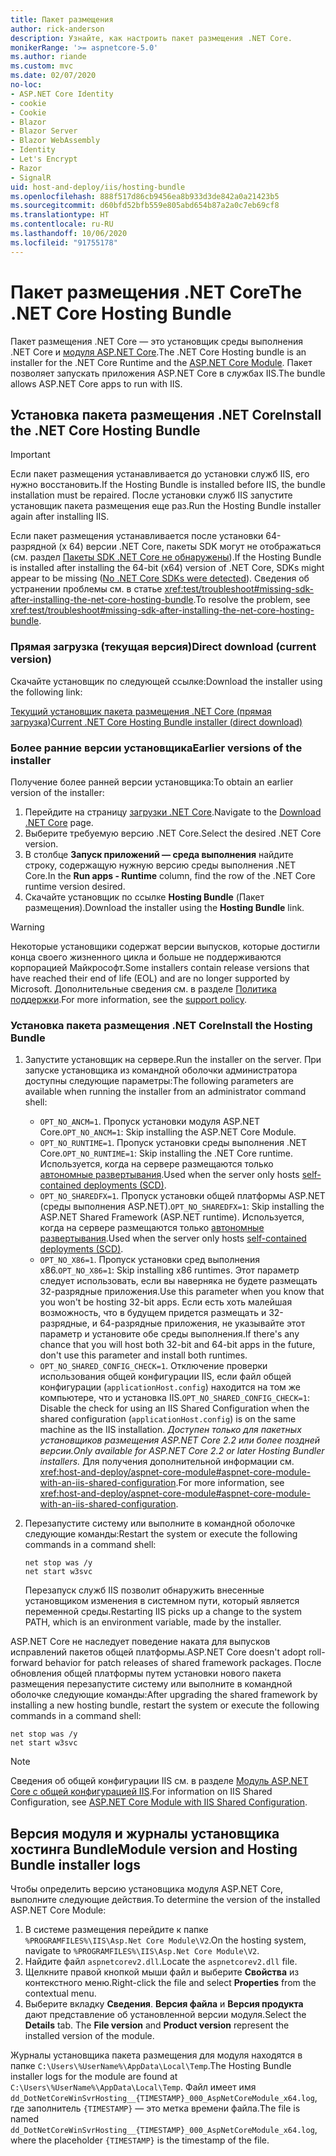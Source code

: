 ```yaml
---
title: Пакет размещения
author: rick-anderson
description: Узнайте, как настроить пакет размещения .NET Core.
monikerRange: '>= aspnetcore-5.0'
ms.author: riande
ms.custom: mvc
ms.date: 02/07/2020
no-loc:
- ASP.NET Core Identity
- cookie
- Cookie
- Blazor
- Blazor Server
- Blazor WebAssembly
- Identity
- Let's Encrypt
- Razor
- SignalR
uid: host-and-deploy/iis/hosting-bundle
ms.openlocfilehash: 888f517d86cb9456ea8b933d3de842a0a21423b5
ms.sourcegitcommit: d60bfd52bfb559e805abd654b87a2a0c7eb69cf8
ms.translationtype: HT
ms.contentlocale: ru-RU
ms.lasthandoff: 10/06/2020
ms.locfileid: "91755178"
---
```

# <a name="the-net-core-hosting-bundle"></a><span data-ttu-id="2e1cc-103">Пакет размещения .NET Core</span><span class="sxs-lookup"><span data-stu-id="2e1cc-103">The .NET Core Hosting Bundle</span></span>

<span data-ttu-id="2e1cc-104">Пакет размещения .NET Core — это установщик среды выполнения .NET Core и [модуля ASP.NET Core](xref:host-and-deploy/aspnet-core-module).</span><span class="sxs-lookup"><span data-stu-id="2e1cc-104">The .NET Core Hosting bundle is an installer for the .NET Core Runtime and the [ASP.NET Core Module](xref:host-and-deploy/aspnet-core-module).</span></span> <span data-ttu-id="2e1cc-105">Пакет позволяет запускать приложения ASP.NET Core в службах IIS.</span><span class="sxs-lookup"><span data-stu-id="2e1cc-105">The bundle allows ASP.NET Core apps to run with IIS.</span></span>

## <a name="install-the-net-core-hosting-bundle"></a><span data-ttu-id="2e1cc-106">Установка пакета размещения .NET Core</span><span class="sxs-lookup"><span data-stu-id="2e1cc-106">Install the .NET Core Hosting Bundle</span></span>

> [!IMPORTANT]
> <span data-ttu-id="2e1cc-107">Если пакет размещения устанавливается до установки служб IIS, его нужно восстановить.</span><span class="sxs-lookup"><span data-stu-id="2e1cc-107">If the Hosting Bundle is installed before IIS, the bundle installation must be repaired.</span></span> <span data-ttu-id="2e1cc-108">После установки служб IIS запустите установщик пакета размещения еще раз.</span><span class="sxs-lookup"><span data-stu-id="2e1cc-108">Run the Hosting Bundle installer again after installing IIS.</span></span>
>
> <span data-ttu-id="2e1cc-109">Если пакет размещения устанавливается после установки 64-разрядной (x 64) версии .NET Core, пакеты SDK могут не отображаться (см. раздел [Пакеты SDK .NET Core не обнаружены](xref:test/troubleshoot#no-net-core-sdks-were-detected)).</span><span class="sxs-lookup"><span data-stu-id="2e1cc-109">If the Hosting Bundle is installed after installing the 64-bit (x64) version of .NET Core, SDKs might appear to be missing ([No .NET Core SDKs were detected](xref:test/troubleshoot#no-net-core-sdks-were-detected)).</span></span> <span data-ttu-id="2e1cc-110">Сведения об устранении проблемы см. в статье <xref:test/troubleshoot#missing-sdk-after-installing-the-net-core-hosting-bundle>.</span><span class="sxs-lookup"><span data-stu-id="2e1cc-110">To resolve the problem, see <xref:test/troubleshoot#missing-sdk-after-installing-the-net-core-hosting-bundle>.</span></span>

### <a name="direct-download-current-version"></a><span data-ttu-id="2e1cc-111">Прямая загрузка (текущая версия)</span><span class="sxs-lookup"><span data-stu-id="2e1cc-111">Direct download (current version)</span></span>

<span data-ttu-id="2e1cc-112">Скачайте установщик по следующей ссылке:</span><span class="sxs-lookup"><span data-stu-id="2e1cc-112">Download the installer using the following link:</span></span>

[<span data-ttu-id="2e1cc-113">Текущий установщик пакета размещения .NET Core (прямая загрузка)</span><span class="sxs-lookup"><span data-stu-id="2e1cc-113">Current .NET Core Hosting Bundle installer (direct download)</span></span>](https://dotnet.microsoft.com/permalink/dotnetcore-current-windows-runtime-bundle-installer)

### <a name="earlier-versions-of-the-installer"></a><span data-ttu-id="2e1cc-114">Более ранние версии установщика</span><span class="sxs-lookup"><span data-stu-id="2e1cc-114">Earlier versions of the installer</span></span>

<span data-ttu-id="2e1cc-115">Получение более ранней версии установщика:</span><span class="sxs-lookup"><span data-stu-id="2e1cc-115">To obtain an earlier version of the installer:</span></span>

1. <span data-ttu-id="2e1cc-116">Перейдите на страницу [загрузки .NET Core](https://dotnet.microsoft.com/download/dotnet-core).</span><span class="sxs-lookup"><span data-stu-id="2e1cc-116">Navigate to the [Download .NET Core](https://dotnet.microsoft.com/download/dotnet-core) page.</span></span>
1. <span data-ttu-id="2e1cc-117">Выберите требуемую версию .NET Core.</span><span class="sxs-lookup"><span data-stu-id="2e1cc-117">Select the desired .NET Core version.</span></span>
1. <span data-ttu-id="2e1cc-118">В столбце **Запуск приложений — среда выполнения** найдите строку, содержащую нужную версию среды выполнения .NET Core.</span><span class="sxs-lookup"><span data-stu-id="2e1cc-118">In the **Run apps - Runtime** column, find the row of the .NET Core runtime version desired.</span></span>
1. <span data-ttu-id="2e1cc-119">Скачайте установщик по ссылке **Hosting Bundle** (Пакет размещения).</span><span class="sxs-lookup"><span data-stu-id="2e1cc-119">Download the installer using the **Hosting Bundle** link.</span></span>

> [!WARNING]
> <span data-ttu-id="2e1cc-120">Некоторые установщики содержат версии выпусков, которые достигли конца своего жизненного цикла и больше не поддерживаются корпорацией Майкрософт.</span><span class="sxs-lookup"><span data-stu-id="2e1cc-120">Some installers contain release versions that have reached their end of life (EOL) and are no longer supported by Microsoft.</span></span> <span data-ttu-id="2e1cc-121">Дополнительные сведения см. в разделе [Политика поддержки](https://dotnet.microsoft.com/platform/support/policy/dotnet-core).</span><span class="sxs-lookup"><span data-stu-id="2e1cc-121">For more information, see the [support policy](https://dotnet.microsoft.com/platform/support/policy/dotnet-core).</span></span>

### <a name="install-the-hosting-bundle"></a><span data-ttu-id="2e1cc-122">Установка пакета размещения .NET Core</span><span class="sxs-lookup"><span data-stu-id="2e1cc-122">Install the Hosting Bundle</span></span>

1. <span data-ttu-id="2e1cc-123">Запустите установщик на сервере.</span><span class="sxs-lookup"><span data-stu-id="2e1cc-123">Run the installer on the server.</span></span> <span data-ttu-id="2e1cc-124">При запуске установщика из командной оболочки администратора доступны следующие параметры:</span><span class="sxs-lookup"><span data-stu-id="2e1cc-124">The following parameters are available when running the installer from an administrator command shell:</span></span>

   * <span data-ttu-id="2e1cc-125">`OPT_NO_ANCM=1`. Пропуск установки модуля ASP.NET Core.</span><span class="sxs-lookup"><span data-stu-id="2e1cc-125">`OPT_NO_ANCM=1`: Skip installing the ASP.NET Core Module.</span></span>
   * <span data-ttu-id="2e1cc-126">`OPT_NO_RUNTIME=1`. Пропуск установки среды выполнения .NET Core.</span><span class="sxs-lookup"><span data-stu-id="2e1cc-126">`OPT_NO_RUNTIME=1`: Skip installing the .NET Core runtime.</span></span> <span data-ttu-id="2e1cc-127">Используется, когда на сервере размещаются только [автономные развертывания](/dotnet/core/deploying/#self-contained-deployments-scd).</span><span class="sxs-lookup"><span data-stu-id="2e1cc-127">Used when the server only hosts [self-contained deployments (SCD)](/dotnet/core/deploying/#self-contained-deployments-scd).</span></span>
   * <span data-ttu-id="2e1cc-128">`OPT_NO_SHAREDFX=1`. Пропуск установки общей платформы ASP.NET (среды выполнения ASP.NET).</span><span class="sxs-lookup"><span data-stu-id="2e1cc-128">`OPT_NO_SHAREDFX=1`: Skip installing the ASP.NET Shared Framework (ASP.NET runtime).</span></span> <span data-ttu-id="2e1cc-129">Используется, когда на сервере размещаются только [автономные развертывания](/dotnet/core/deploying/#self-contained-deployments-scd).</span><span class="sxs-lookup"><span data-stu-id="2e1cc-129">Used when the server only hosts [self-contained deployments (SCD)](/dotnet/core/deploying/#self-contained-deployments-scd).</span></span>
   * <span data-ttu-id="2e1cc-130">`OPT_NO_X86=1`. Пропуск установки сред выполнения x86.</span><span class="sxs-lookup"><span data-stu-id="2e1cc-130">`OPT_NO_X86=1`: Skip installing x86 runtimes.</span></span> <span data-ttu-id="2e1cc-131">Этот параметр следует использовать, если вы наверняка не будете размещать 32-разрядные приложения.</span><span class="sxs-lookup"><span data-stu-id="2e1cc-131">Use this parameter when you know that you won't be hosting 32-bit apps.</span></span> <span data-ttu-id="2e1cc-132">Если есть хоть малейшая возможность, что в будущем придется размещать и 32-разрядные, и 64-разрядные приложения, не указывайте этот параметр и установите обе среды выполнения.</span><span class="sxs-lookup"><span data-stu-id="2e1cc-132">If there's any chance that you will host both 32-bit and 64-bit apps in the future, don't use this parameter and install both runtimes.</span></span>
   * <span data-ttu-id="2e1cc-133">`OPT_NO_SHARED_CONFIG_CHECK=1`. Отключение проверки использования общей конфигурации IIS, если файл общей конфигурации (`applicationHost.config`) находится на том же компьютере, что и установка IIS.</span><span class="sxs-lookup"><span data-stu-id="2e1cc-133">`OPT_NO_SHARED_CONFIG_CHECK=1`: Disable the check for using an IIS Shared Configuration when the shared configuration (`applicationHost.config`) is on the same machine as the IIS installation.</span></span> <span data-ttu-id="2e1cc-134">*Доступен только для пакетных установщиков размещения ASP.NET Core 2.2 или более поздней версии.*</span><span class="sxs-lookup"><span data-stu-id="2e1cc-134">*Only available for ASP.NET Core 2.2 or later Hosting Bundler installers.*</span></span> <span data-ttu-id="2e1cc-135">Для получения дополнительной информации см. <xref:host-and-deploy/aspnet-core-module#aspnet-core-module-with-an-iis-shared-configuration>.</span><span class="sxs-lookup"><span data-stu-id="2e1cc-135">For more information, see <xref:host-and-deploy/aspnet-core-module#aspnet-core-module-with-an-iis-shared-configuration>.</span></span>
1. <span data-ttu-id="2e1cc-136">Перезапустите систему или выполните в командной оболочке следующие команды:</span><span class="sxs-lookup"><span data-stu-id="2e1cc-136">Restart the system or execute the following commands in a command shell:</span></span>

   ```console
   net stop was /y
   net start w3svc
   ```
   <span data-ttu-id="2e1cc-137">Перезапуск служб IIS позволит обнаружить внесенные установщиком изменения в системном пути, который является переменной среды.</span><span class="sxs-lookup"><span data-stu-id="2e1cc-137">Restarting IIS picks up a change to the system PATH, which is an environment variable, made by the installer.</span></span>

<span data-ttu-id="2e1cc-138">ASP.NET Core не наследует поведение наката для выпусков исправлений пакетов общей платформы.</span><span class="sxs-lookup"><span data-stu-id="2e1cc-138">ASP.NET Core doesn't adopt roll-forward behavior for patch releases of shared framework packages.</span></span> <span data-ttu-id="2e1cc-139">После обновления общей платформы путем установки нового пакета размещения перезапустите систему или выполните в командной оболочке следующие команды:</span><span class="sxs-lookup"><span data-stu-id="2e1cc-139">After upgrading the shared framework by installing a new hosting bundle, restart the system or execute the following commands in a command shell:</span></span>

```console
net stop was /y
net start w3svc
```

> [!NOTE]
> <span data-ttu-id="2e1cc-140">Сведения об общей конфигурации IIS см. в разделе [Модуль ASP.NET Core с общей конфигурацией IIS](xref:host-and-deploy/aspnet-core-module#aspnet-core-module-with-an-iis-shared-configuration).</span><span class="sxs-lookup"><span data-stu-id="2e1cc-140">For information on IIS Shared Configuration, see [ASP.NET Core Module with IIS Shared Configuration](xref:host-and-deploy/aspnet-core-module#aspnet-core-module-with-an-iis-shared-configuration).</span></span>

## <a name="module-version-and-hosting-bundle-installer-logs"></a><span data-ttu-id="2e1cc-141">Версия модуля и журналы установщика хостинга Bundle</span><span class="sxs-lookup"><span data-stu-id="2e1cc-141">Module version and Hosting Bundle installer logs</span></span>

<span data-ttu-id="2e1cc-142">Чтобы определить версию установщика модуля ASP.NET Core, выполните следующие действия.</span><span class="sxs-lookup"><span data-stu-id="2e1cc-142">To determine the version of the installed ASP.NET Core Module:</span></span>

1. <span data-ttu-id="2e1cc-143">В системе размещения перейдите к папке `%PROGRAMFILES%\IIS\Asp.Net Core Module\V2`.</span><span class="sxs-lookup"><span data-stu-id="2e1cc-143">On the hosting system, navigate to `%PROGRAMFILES%\IIS\Asp.Net Core Module\V2`.</span></span>
1. <span data-ttu-id="2e1cc-144">Найдите файл `aspnetcorev2.dll`.</span><span class="sxs-lookup"><span data-stu-id="2e1cc-144">Locate the `aspnetcorev2.dll` file.</span></span>
1. <span data-ttu-id="2e1cc-145">Щелкните правой кнопкой мыши файл и выберите **Свойства** из контекстного меню.</span><span class="sxs-lookup"><span data-stu-id="2e1cc-145">Right-click the file and select **Properties** from the contextual menu.</span></span>
1. <span data-ttu-id="2e1cc-146">Выберите вкладку **Сведения**. **Версия файла** и **Версия продукта** дают представление об установленной версии модуля.</span><span class="sxs-lookup"><span data-stu-id="2e1cc-146">Select the **Details** tab. The **File version** and **Product version** represent the installed version of the module.</span></span>

<span data-ttu-id="2e1cc-147">Журналы установщика пакета размещения для модуля находятся в папке `C:\Users\%UserName%\AppData\Local\Temp`.</span><span class="sxs-lookup"><span data-stu-id="2e1cc-147">The Hosting Bundle installer logs for the module are found at `C:\Users\%UserName%\AppData\Local\Temp`.</span></span> <span data-ttu-id="2e1cc-148">Файл имеет имя `dd_DotNetCoreWinSvrHosting__{TIMESTAMP}_000_AspNetCoreModule_x64.log`, где заполнитель `{TIMESTAMP}` — это метка времени файла.</span><span class="sxs-lookup"><span data-stu-id="2e1cc-148">The file is named `dd_DotNetCoreWinSvrHosting__{TIMESTAMP}_000_AspNetCoreModule_x64.log`, where the placeholder `{TIMESTAMP}` is the timestamp of the file.</span></span>
